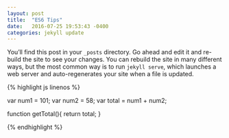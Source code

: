```yaml
---
layout: post
title:  "ES6 Tips"
date:   2016-07-25 19:53:43 -0400
categories: jekyll update
---
```

You’ll find this post in your `_posts` directory. Go ahead and edit it and re-build the site to see your changes. You can rebuild the site in many different ways, but the most common way is to run `jekyll serve`, which launches a web server and auto-regenerates your site when a file is updated.

{% highlight js linenos %}

var num1 = 101;
var num2 = 58;
var total = num1 + num2;

function getTotal(){
  return total;
}

{% endhighlight %}
